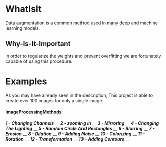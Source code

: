 # WhatIsIt
Data augmentation is a common method used in many deep and machine learning models.
## Why-Is-It-Important
in order to regularize the weights and prevent overfitting we are fortunately capable of using this procedure.
# Examples 
As you may have already seen in the description, This project is able to create over 100 images for only a single image.
#### ImageProcessingMethods
***1 - Changing Channels*** __
***2 - zooming in*** __
***3 - Mirroring*** __
***4 - Changing The Lighting*** __
***5 - Random Circle And Rectangles*** __
***6 - Blurring*** __
***7 - Erosion*** __
***8 - Dilation*** __
***9 - Adding Noise*** __
***10 - Colorizing*** __
***11 - Rotation*** __
***12 - Transformation*** __
***13 - Adding Contours*** __



